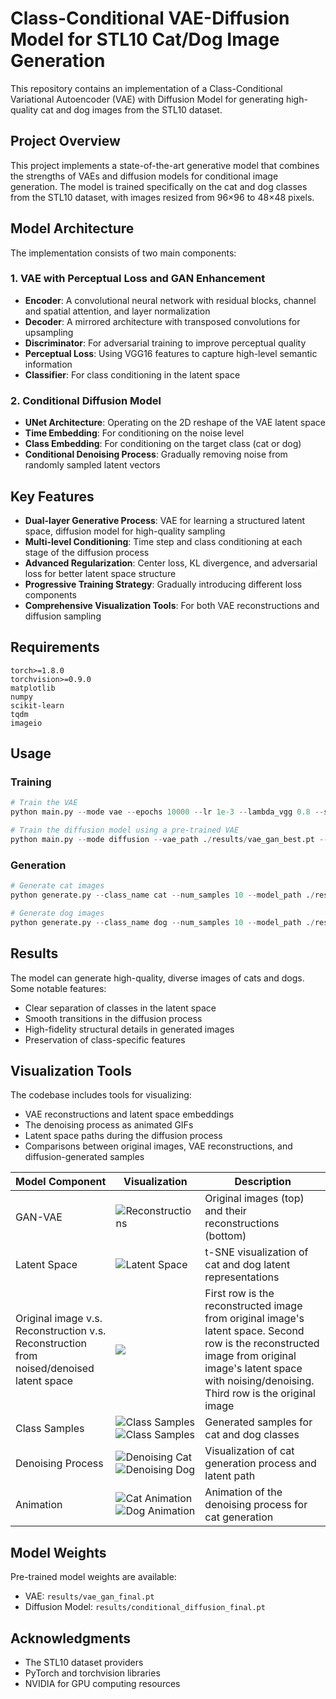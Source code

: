# Class-Conditional VAE-Diffusion Model for STL10 Cat/Dog Image Generation

This repository contains an implementation of a Class-Conditional Variational Autoencoder (VAE) with Diffusion Model for generating high-quality cat and dog images from the STL10 dataset.

## Project Overview

This project implements a state-of-the-art generative model that combines the strengths of VAEs and diffusion models for conditional image generation. The model is trained specifically on the cat and dog classes from the STL10 dataset, with images resized from 96×96 to 48×48 pixels.

## Model Architecture

The implementation consists of two main components:

### 1. VAE with Perceptual Loss and GAN Enhancement

- **Encoder**: A convolutional neural network with residual blocks, channel and spatial attention, and layer normalization
- **Decoder**: A mirrored architecture with transposed convolutions for upsampling
- **Discriminator**: For adversarial training to improve perceptual quality
- **Perceptual Loss**: Using VGG16 features to capture high-level semantic information
- **Classifier**: For class conditioning in the latent space

### 2. Conditional Diffusion Model

- **UNet Architecture**: Operating on the 2D reshape of the VAE latent space
- **Time Embedding**: For conditioning on the noise level
- **Class Embedding**: For conditioning on the target class (cat or dog)
- **Conditional Denoising Process**: Gradually removing noise from randomly sampled latent vectors

## Key Features

- **Dual-layer Generative Process**: VAE for learning a structured latent space, diffusion model for high-quality sampling
- **Multi-level Conditioning**: Time step and class conditioning at each stage of the diffusion process
- **Advanced Regularization**: Center loss, KL divergence, and adversarial loss for better latent space structure
- **Progressive Training Strategy**: Gradually introducing different loss components
- **Comprehensive Visualization Tools**: For both VAE reconstructions and diffusion sampling

## Requirements

```
torch>=1.8.0
torchvision>=0.9.0
matplotlib
numpy
scikit-learn
tqdm
imageio
```

## Usage

### Training

```python
# Train the VAE
python main.py --mode vae --epochs 10000 --lr 1e-3 --lambda_vgg 0.8 --save_dir ./results

# Train the diffusion model using a pre-trained VAE
python main.py --mode diffusion --vae_path ./results/vae_gan_best.pt --epochs 2000 --lr 1e-3 --save_dir ./results
```

### Generation

```python
# Generate cat images
python generate.py --class_name cat --num_samples 10 --model_path ./results/conditional_diffusion_final.pt

# Generate dog images
python generate.py --class_name dog --num_samples 10 --model_path ./results/conditional_diffusion_final.pt
```

## Results

The model can generate high-quality, diverse images of cats and dogs. Some notable features:

- Clear separation of classes in the latent space
- Smooth transitions in the diffusion process
- High-fidelity structural details in generated images
- Preservation of class-specific features

## Visualization Tools

The codebase includes tools for visualizing:

- VAE reconstructions and latent space embeddings
- The denoising process as animated GIFs
- Latent space paths during the diffusion process
- Comparisons between original images, VAE reconstructions, and diffusion-generated samples

Model Component | Visualization | Description |
|-----------------|---------------|-------------|
| GAN-VAE | ![Reconstructions](https://github.com/ynyeh0221/CIFAR10-cat-dog-generative-latent-diffusion/blob/main/v12/output/reconstruction/vae_reconstruction_epoch_10000.png) | Original images (top) and their reconstructions (bottom) |
| Latent Space | ![Latent Space](https://github.com/ynyeh0221/CIFAR10-cat-dog-generative-latent-diffusion/blob/main/v12/output/latent_space/vae_latent_space_epoch_10000.png) | t-SNE visualization of cat and dog latent representations |
| Original image v.s. Reconstruction v.s. Reconstruction from noised/denoised latent space | ![](https://github.com/ynyeh0221/CIFAR10-cat-dog-generative-latent-diffusion/blob/main/v12/output/diffusion_latent_space_comparison/latent_comparison_epoch_6700.png) | First row is the reconstructed image from original image's latent space. Second row is the reconstructed image from original image's latent space with noising/denoising. Third row is the original image |
| Class Samples | ![Class Samples](https://github.com/ynyeh0221/CIFAR10-cat-dog-generative-latent-diffusion/blob/main/v12/output/diffusion_sample_result/sample_class_cat_epoch_6700.png)![Class Samples](https://github.com/ynyeh0221/CIFAR10-cat-dog-generative-latent-diffusion/blob/main/v12/output/diffusion_sample_result/sample_class_dog_epoch_6700.png) | Generated samples for cat and dog classes |
| Denoising Process | ![Denoising Cat](https://github.com/ynyeh0221/CIFAR10-cat-dog-generative-latent-diffusion/blob/main/v12/output/diffusion_path/denoising_path_cat_epoch_6700.png)![Denoising Dog](https://github.com/ynyeh0221/CIFAR10-cat-dog-generative-latent-diffusion/blob/main/v12/output/diffusion_path/denoising_path_dog_epoch_6700.png) | Visualization of cat generation process and latent path |
| Animation | ![Cat Animation](https://github.com/ynyeh0221/CIFAR10-cat-dog-generative-latent-diffusion/blob/main/v12/animination/diffusion_animation_cat_epoch_6700.gif)![Dog Animation](https://github.com/ynyeh0221/CIFAR10-cat-dog-generative-latent-diffusion/blob/main/v12/animination/diffusion_animation_dog_epoch_6700.gif) | Animation of the denoising process for cat generation |

## Model Weights

Pre-trained model weights are available:
- VAE: `results/vae_gan_final.pt`
- Diffusion Model: `results/conditional_diffusion_final.pt`

## Acknowledgments

- The STL10 dataset providers
- PyTorch and torchvision libraries
- NVIDIA for GPU computing resources
